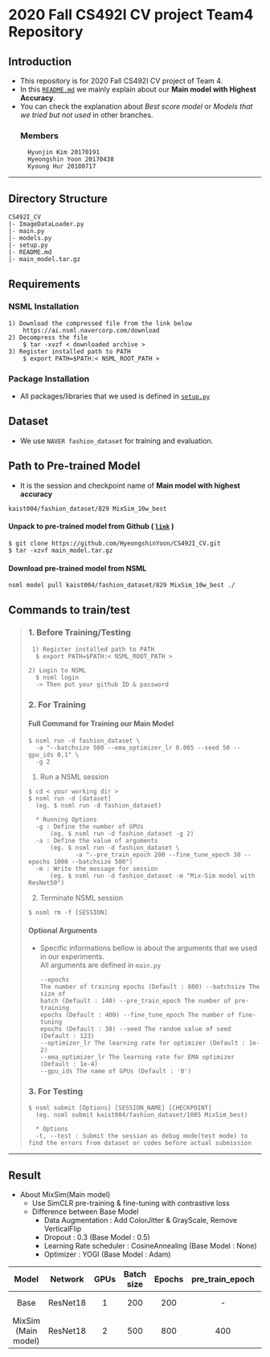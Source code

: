 # 2020 Fall CS492I CV project Team4 Repository

## Introduction
- This repository is for 2020 Fall CS492I CV project of Team 4.  
- In this [```README.md```](https://github.com/HyeongshinYoon/CS492I_CV/blob/master/README.md) we mainly explain about our **Main model with Highest Accuracy**.  
- You can check the explanation about *Best score model* or *Models that we tried but not used* in other branches.
	### Members
	    Hyunjin Kim 20170191
		Hyeongshin Yoon 20170438
		Kyoung Hur 20180717
***

## Directory Structure
<pre><code>CS492I_CV
|- ImageDataLoader.py
|- main.py
|- models.py
|- setup.py
|- README.md
|- main_model.tar.gz
</code></pre>
## Requirements
### NSML Installation
<pre><code>1) Download the compressed file from the link below
    https://ai.nsml.navercorp.com/download
2) Decompress the file
    $ tar -xvzf < downloaded archive >
3) Register installed path to PATH
    $ export PATH=$PATH:< NSML_ROOT_PATH >
</code></pre>
### Package Installation
- All packages/libraries that we used is defined in [```setup.py```](https://github.com/HyeongshinYoon/CS492I_CV/blob/master/setup.py)

## Dataset
- We use ```NAVER fashion_dataset``` for training and evaluation.
## Path to Pre-trained Model 
- It is the session and checkpoint name of **Main model with highest accuracy**
<pre><code>kaist004/fashion_dataset/829 MixSim_10w_best
</code></pre>
#### Unpack to pre-trained model from Github ( [```link```](https://github.com/HyeongshinYoon/CS492I_CV/blob/master/main_model.tar.gz) )
<pre><code>$ git clone https://github.com/HyeongshinYoon/CS492I_CV.git
$ tar -xzvf main_model.tar.gz</pre></code>

#### Download pre-trained model from NSML
<pre><code>nsml model pull kaist004/fashion_dataset/829 MixSim_10w_best ./
</code></pre>

## Commands to train/test
> ### 1. Before Training/Testing
> <pre><code> 1) Register installed path to PATH
>   $ export PATH=$PATH:< NSML_ROOT_PATH >
> 
> 2) Login to NSML
>   $ nsml login
>   -> Then put your github ID & password
> </code></pre>
> 
> ### 2. For Training
> #### Full Command for Training our Main Model
> <pre><code>$ nsml run -d fashion_dataset \
>   -a "--batchsize 500 --ema_optimizer_lr 0.005 --seed 50 --gpu_ids 0,1" \
>   -g 2
> </code></pre>
> 1) Run a NSML session
> <pre><code>$ cd < your working dir >
> $ nsml run -d [dataset]
>   (eg. $ nsml run -d fashion_dataset)
> 
>   * Running Options
>   -g : Define the number of GPUs 
>       (eg. $ nsml run -d fashion_dataset -g 2)
>   -a : Define the value of arguments
>       (eg. $ nsml run -d fashion_dataset \ 
>              -a "--pre_train_epoch 200 --fine_tune_epoch 30 --epochs 1000 --batchsize 500")
>   -m : Write the message for session
>       (eg. $ nsml run -d fashion_dataset -m "Mix-Sim model with ResNet50")
> </code></pre>
> 2) Terminate NSML session
> <pre><code>$ nsml rm -f [SESSION]
> </code></pre>
> #### Optional Arguments
> - Specific informations bellow is about the arguments that we used in our experiments.   
> All arguments are defined in ```main.py```
	<pre><code>--epochs		    The number of training epochs (Default : 800)
	--batchsize		    The size of batch (Default : 140)
	--pre_train_epoch	    The number of pre-training epochs (Default : 400)
	--fine_tune_epoch 	    The number of fine-tuning epochs (Default : 30)
	--seed			    The random value of seed (Default : 123)
	--optimizer_lr 		    The learning rate for optimizer (Default : 1e-2)
	--ema_optimizer_lr	    The learning rate for EMA optimizer (Default : 1e-4)
	--gpu_ids		    The name of GPUs (Default : '0')</code></pre>
> 
> ### 3. For Testing
> <pre><code>$ nsml submit [Options] [SESSION_NAME] [CHECKPOINT]
>   (eg. nsml submit kaist004/fashion_dataset/1085 MixSim_best)
> 
>   * Options
>   -t, --test : Submit the session as debug mode(test mode) to find the errors from dataset or codes before actual submission
> </code></pre>

***

## Result
- About MixSim(Main model)
  - Use SimCLR pre-training & fine-tuning with contrastive loss 
  - Difference between Base Model
    - Data Augmentation : Add ColorJitter & GrayScale, Remove VerticalFlip
    - Dropout : 0.3 (Base Model : 0.5)
    - Learning Rate scheduler : CosineAnnealing (Base Model : None)
    - Optimizer : YOGI (Base Model : Adam)
  
|Model|Network|GPUs|Batch size|Epochs|pre_train_epoch|fine_tune_epoch|optimizer_lr|ema_optimizer_lr|acc_top1(%)|acc_top5(%)|Session (checkpoint)|
|:------:|:---:|:---:|:---:|:---:|:---:|:---:|:---:|:---:|:---:|:---:|:---:|
|Base|ResNet18|1|200|200|-|-|0.0001|0.0001|10.90|21.25|kaist004/fashion_dataset/53 (Res18MM_best)
|MixSim (Main model)|ResNet18|2|500|800|400|30|0.01|0.005|27.92|50.19|kaist004/fashion_dataset/829 (MixSim_10w_best)